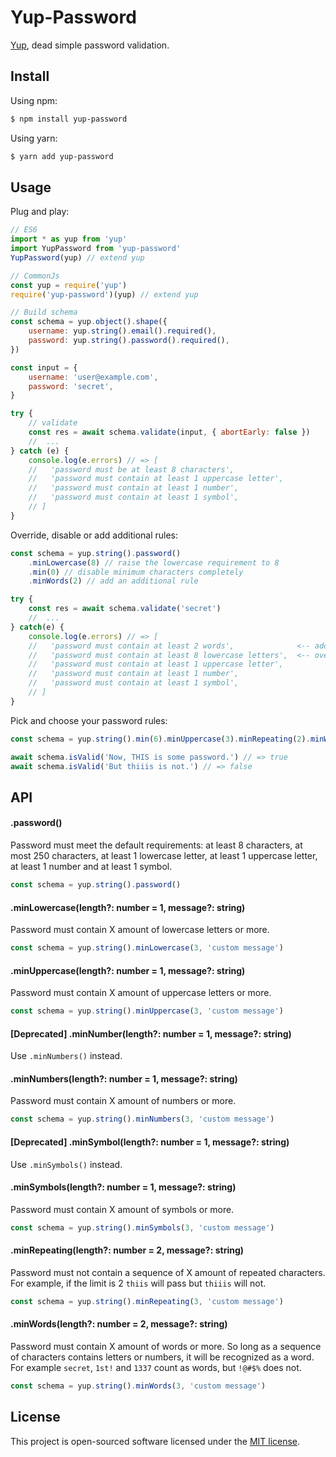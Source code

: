 # Yup-Password

[Yup](https://github.com/jquense/yup), dead simple password validation.


## Install

Using npm:
```sh
$ npm install yup-password
```

Using yarn:
```sh
$ yarn add yup-password
```


## Usage
Plug and play:
```js
// ES6
import * as yup from 'yup'
import YupPassword from 'yup-password'
YupPassword(yup) // extend yup
```
```js
// CommonJs
const yup = require('yup')
require('yup-password')(yup) // extend yup
```
```js
// Build schema
const schema = yup.object().shape({
    username: yup.string().email().required(),
    password: yup.string().password().required(),
})

const input = {
    username: 'user@example.com',
    password: 'secret',
}

try {
    // validate
    const res = await schema.validate(input, { abortEarly: false })
    //  ...
} catch (e) {
    console.log(e.errors) // => [
    //   'password must be at least 8 characters',
    //   'password must contain at least 1 uppercase letter',
    //   'password must contain at least 1 number',
    //   'password must contain at least 1 symbol',
    // ]
}
```
Override, disable or add additional rules:
```js
const schema = yup.string().password()
    .minLowercase(8) // raise the lowercase requirement to 8
    .min(0) // disable minimum characters completely
    .minWords(2) // add an additional rule

try {
    const res = await schema.validate('secret')
    //  ...
} catch(e) {
    console.log(e.errors) // => [
    //   'password must contain at least 2 words',              <-- added
    //   'password must contain at least 8 lowercase letters',  <-- overridden
    //   'password must contain at least 1 uppercase letter',
    //   'password must contain at least 1 number',
    //   'password must contain at least 1 symbol',
    // ]
}
```
Pick and choose your password rules:
```js
const schema = yup.string().min(6).minUppercase(3).minRepeating(2).minWords(2)

await schema.isValid('Now, THIS is some password.') // => true
await schema.isValid('But thiiis is not.') // => false
```

## API

#### .password()
Password must meet the default requirements: at least 8 characters, at most 250 characters, at least 1 lowercase letter, at least 1 uppercase letter, at least 1 number and at least 1 symbol.
```js
const schema = yup.string().password()
```

#### .minLowercase(length?: number = 1, message?: string)
Password must contain X amount of lowercase letters or more.
```js
const schema = yup.string().minLowercase(3, 'custom message')
```

#### .minUppercase(length?: number = 1, message?: string)
Password must contain X amount of uppercase letters or more.
```js
const schema = yup.string().minUppercase(3, 'custom message')
```

#### [Deprecated] .minNumber(length?: number = 1, message?: string)
Use `.minNumbers()` instead.
#### .minNumbers(length?: number = 1, message?: string)
Password must contain X amount of numbers or more.
```js
const schema = yup.string().minNumbers(3, 'custom message')
```

#### [Deprecated] .minSymbol(length?: number = 1, message?: string)
Use `.minSymbols()` instead.
#### .minSymbols(length?: number = 1, message?: string)
Password must contain X amount of symbols or more.
```js
const schema = yup.string().minSymbols(3, 'custom message')
```

#### .minRepeating(length?: number = 2, message?: string)
Password must not contain a sequence of X amount of repeated characters. For example, if the limit is 2 `thiis` will pass but `thiiis` will not.
```js
const schema = yup.string().minRepeating(3, 'custom message')
```

#### .minWords(length?: number = 2, message?: string)
Password must contain X amount of words or more. So long as a sequence of characters contains letters or numbers,
it will be recognized as a word. For example `secret`, `1st!` and `1337` count as words, but `!@#$%` does not.
```js
const schema = yup.string().minWords(3, 'custom message')
```

## License

This project is open-sourced software licensed under the [MIT license](./LICENSE).
